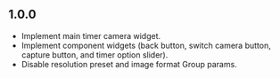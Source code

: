 ## 1.0.0

* Implement main timer camera widget.
* Implement component widgets (back button, switch camera button, capture button, and timer option slider).
* Disable resolution preset and image format Group params.
